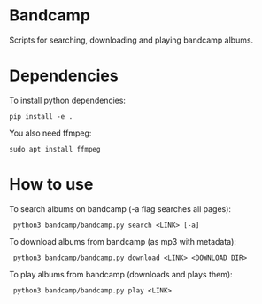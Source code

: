 # Bandcamp
Scripts for searching, downloading and playing bandcamp albums.

# Dependencies
To install python dependencies: 
```
pip install -e .
```
You also need ffmpeg:
```
sudo apt install ffmpeg
```
# How to use
To search albums on bandcamp (-a flag searches all pages):
```
 python3 bandcamp/bandcamp.py search <LINK> [-a]
```

To download albums from bandcamp (as mp3 with metadata):
```
 python3 bandcamp/bandcamp.py download <LINK> <DOWNLOAD DIR>
```

To play albums from bandcamp (downloads and plays them):
```
 python3 bandcamp/bandcamp.py play <LINK>
```
